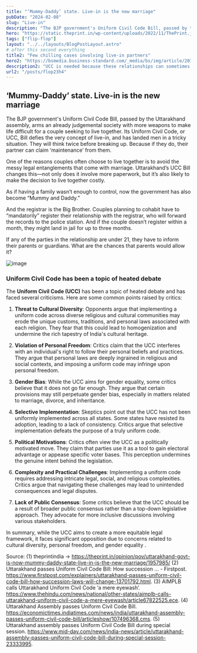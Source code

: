 ```yaml
---
title: "‘Mummy-Daddy’ state. Live-in is the new marriage"
pubDate: "2024-02-08"
slug: "Live-in"
description: "The BJP government's Uniform Civil Code Bill, passed by the Uttarakhand assembly, arms an already judgemental society with more weapons to make life difficult for a couple seeking to live together."
hero: "https://static.theprint.in/wp-content/uploads/2022/11/ThePrint.jpg"
tags: ["flip-flop"]
layout: "../../layouts/BlogPostLayout.astro"
# after this second everything
title2: "Few chilling cases involving live-in partners"
hero2: "https://bsmedia.business-standard.com/_media/bs/img/article/2019-01/14/full/1547407852-1258.jpg?im=FeatureCrop,size=(826,465)"
description2: "UCC is needed because these relationships can sometimes take a dark turn, leading to tragic outcomes."
url2: "/posts/flop23h4"
---
```

## ‘Mummy-Daddy’ state. Live-in is the new marriage
The BJP government's Uniform Civil Code Bill, passed by the Uttarakhand assembly, arms an already judgemental society with more weapons to make life difficult for a couple seeking to live together.
Its Uniform Civil Code, or UCC, Bill defies the very concept of live-in, and has landed men in a tricky situation. They will think twice before breaking up. Because if they do, their partner can claim ‘maintenance’ from them.

One of the reasons couples often choose to live together is to avoid the messy legal entanglements that come with marriage. Uttarakhand’s UCC Bill changes this—not only does it involve more paperwork, but it’s also likely to make the decision to live together costly.

As if having a family wasn’t enough to control, now the government has also become “Mummy and Daddy.”

And the registrar is the Big Brother. Couples planning to cohabit have to “mandatorily” register their relationship with the registrar, who will forward the records to the police station. And if the couple doesn’t register within a month, they might land in jail for up to three months.

If any of the parties in the relationship are under 21, they have to inform their parents or guardians. What are the chances that parents would allow it?

![image](https://theleaflet.in/wp-content/uploads/2023/01/Live-in-Relationship.png)

### Uniform Civil Code has been a topic of heated debate

The **Uniform Civil Code (UCC)** has been a topic of heated debate and has faced several criticisms. Here are some common points raised by critics:

1. **Threat to Cultural Diversity**: Opponents argue that implementing a uniform code across diverse religious and cultural communities may erode the unique customs, traditions, and personal laws associated with each religion. They fear that this could lead to homogenization and undermine the rich tapestry of India's cultural heritage.

2. **Violation of Personal Freedom**: Critics claim that the UCC interferes with an individual's right to follow their personal beliefs and practices. They argue that personal laws are deeply ingrained in religious and social contexts, and imposing a uniform code may infringe upon personal freedom.

3. **Gender Bias**: While the UCC aims for gender equality, some critics believe that it does not go far enough. They argue that certain provisions may still perpetuate gender bias, especially in matters related to marriage, divorce, and inheritance.

4. **Selective Implementation**: Skeptics point out that the UCC has not been uniformly implemented across all states. Some states have resisted its adoption, leading to a lack of consistency. Critics argue that selective implementation defeats the purpose of a truly uniform code.

5. **Political Motivations**: Critics often view the UCC as a politically motivated move. They claim that parties use it as a tool to gain electoral advantage or appease specific voter bases. This perception undermines the genuine intent behind the legislation.

6. **Complexity and Practical Challenges**: Implementing a uniform code requires addressing intricate legal, social, and religious complexities. Critics argue that navigating these challenges may lead to unintended consequences and legal disputes.

7. **Lack of Public Consensus**: Some critics believe that the UCC should be a result of broader public consensus rather than a top-down legislative approach. They advocate for more inclusive discussions involving various stakeholders.

In summary, while the UCC aims to create a more equitable legal framework, it faces significant opposition due to concerns related to cultural diversity, personal freedom, and gender equality .

Source:
(1) theprintindia -> https://theprint.in/opinion/pov/uttarakhand-govt-is-now-mummy-daddy-state-live-in-is-the-new-marriage/1957985/
(2) Uttarakhand passes Uniform Civil Code Bill: How succession ... - Firstpost. https://www.firstpost.com/explainers/uttarakhand-passes-uniform-civil-code-bill-how-succession-laws-will-change-13701792.html.
(3) AIMPLB calls Uttarakhand Uniform Civil Code ‘a mere eyewash’. https://www.thehindu.com/news/national/other-states/aimplb-calls-uttarakhand-uniform-civil-code-a-mere-eyewash/article67822525.ece.
(4) Uttarakhand Assembly passes Uniform Civil Code Bill. https://economictimes.indiatimes.com/news/india/uttarakhand-assembly-passes-uniform-civil-code-bill/articleshow/107496368.cms.
(5) Uttarakhand assembly passes Uniform Civil Code Bill during special session. https://www.mid-day.com/news/india-news/article/uttarakhand-assembly-passes-uniform-civil-code-bill-during-special-session-23333995.